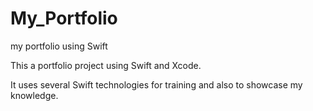 # My_Portfolio
my portfolio using Swift

This a portfolio project using Swift and Xcode.

It uses several Swift technologies for training and also to showcase my knowledge.

